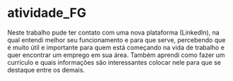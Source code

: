 # atividade_FG
Neste trabalho pude ter contato com uma nova plataforma (LinkedIn), na qual entendi melhor seu funcionamento e para que serve, percebendo que é muito útil e importante para quem está começando na vida de trabalho e quer encontrar um emprego em sua área. Também aprendi como fazer um currículo e quais informações são interessantes colocar nele para que se destaque entre os demais.
